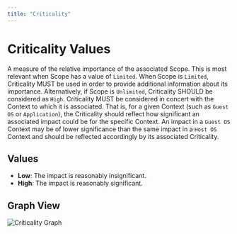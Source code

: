 ```yaml
---
title: "Criticality"
---
```

# Criticality Values

A measure of the relative importance of the associated Scope. This is most relevant when Scope has a value of `Limited`. When Scope is `Limited`, Criticality MUST be used in order to provide additional information about its importance. Alternatively, if Scope is `Unlimited`, Criticality SHOULD be considered as `High`. Criticality MUST be considered in concert with the Context to which it is associated. That is, for a given Context (such as `Guest OS` or `Application`), the Criticality should reflect how significant an associated impact could be for the specific Context. An impact in a `Guest OS` Context may be of lower significance than the same impact in a `Host OS` Context and should be reflected accordingly by its associated Criticality.

## Values

- **Low**:  The impact is reasonably insignificant.
- **High**:  The impact is reasonably significant.

## Graph View

![Criticality Graph](/figures/graphsnippets/CriticalitySnippet.png "Criticality Graph")
